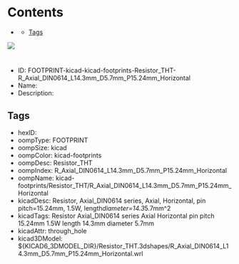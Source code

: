



Contents
========

* [](#)
	* [Tags](#tags)
  
![][im]
# 

- ID: FOOTPRINT-kicad-kicad-footprints-Resistor_THT-R_Axial_DIN0614_L14.3mm_D5.7mm_P15.24mm_Horizontal
- Name: 
- Description: 

## Tags

- hexID: 
- oompType: FOOTPRINT
- oompSize: kicad
- oompColor: kicad-footprints
- oompDesc: Resistor_THT
- oompIndex: R_Axial_DIN0614_L14.3mm_D5.7mm_P15.24mm_Horizontal
- oompName: kicad-footprints/Resistor_THT/R_Axial_DIN0614_L14.3mm_D5.7mm_P15.24mm_Horizontal
- kicadDesc: Resistor, Axial_DIN0614 series, Axial, Horizontal, pin pitch=15.24mm, 1.5W, length*diameter=14.3*5.7mm^2
- kicadTags: Resistor Axial_DIN0614 series Axial Horizontal pin pitch 15.24mm 1.5W length 14.3mm diameter 5.7mm
- kicadAttr: through_hole
- kicad3DModel: ${KICAD6_3DMODEL_DIR}/Resistor_THT.3dshapes/R_Axial_DIN0614_L14.3mm_D5.7mm_P15.24mm_Horizontal.wrl



[im]: image.png
